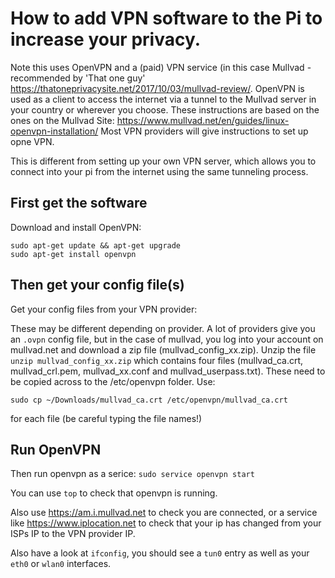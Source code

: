 # How to add VPN software to the Pi to increase your privacy.

Note this uses OpenVPN and a (paid) VPN service (in this case Mullvad - recommended by 'That one guy' https://thatoneprivacysite.net/2017/10/03/mullvad-review/.
OpenVPN is used as a client to access the internet via a tunnel to the Mullvad server in your country or wherever you choose. These instructions are based on the ones on the Mullvad Site: https://www.mullvad.net/en/guides/linux-openvpn-installation/
Most VPN providers will give instructions to set up opne VPN.

This is different from setting up your own VPN server, which allows you to connect into your pi from the internet using the same tunneling process.

## First get the software

Download and install OpenVPN:

```
sudo apt-get update && apt-get upgrade
sudo apt-get install openvpn
```

## Then get your config file(s)
Get your config files from your VPN provider:

These may be different depending on provider. A lot of providers give you an ```.ovpn``` config file, but in the case of mullvad, you log into your account on mullvad.net and download a zip file (mullvad_config_xx.zip).
Unzip the file ```unzip mullvad_config_xx.zip```
which contains four files (mullvad_ca.crt, mullvad_crl.pem, mullvad_xx.conf and mullvad_userpass.txt). 
These need to be copied across to the /etc/openvpn folder. Use:
```
sudo cp ~/Downloads/mullvad_ca.crt /etc/openvpn/mullvad_ca.crt 
```
for each file (be careful typing the file names!)

## Run OpenVPN

Then run openvpn as a serice:
```sudo service openvpn start```

You can use ```top``` to check that openvpn is running.

Also use https://am.i.mullvad.net to check you are connected, or a service like https://www.iplocation.net to check that your ip has changed from your ISPs IP to the VPN provider IP.

Also have a look at ```ifconfig```, you should see a ```tun0``` entry as well as your ```eth0``` or ```wlan0``` interfaces.
